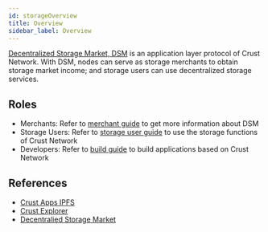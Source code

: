 ```yaml
---
id: storageOverview
title: Overview
sidebar_label: Overview
---
```


[Decentralized Storage Market, DSM](DSM.md) is an application layer protocol of Crust Network. With DSM, nodes can serve as storage merchants to obtain storage market income; and storage users can use decentralized storage services.

## Roles

- Merchants: Refer to [merchant guide](merchantGuidance.md) to get more information about DSM
- Storage Users: Refer to [storage user guide](storageUserGuide.md) to use the storage functions of Crust Network
- Developers: Refer to [build guide](build-getting-started.md) to build applications based on Crust Network

## References

- [Crust Apps IPFS](https://apps.crust.network/?rpc=wss%3A%2F%2Fapi-maxwell.crust.network#/storage)
- [Crust Explorer](https://splorer.crust.network)
- [Decentralied Storage Market](DSM.md)
